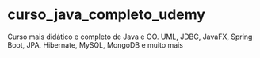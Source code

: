 # curso_java_completo_udemy
Curso mais didático e completo de Java e OO. UML, JDBC, JavaFX, Spring Boot, JPA, Hibernate, MySQL, MongoDB e muito mais
